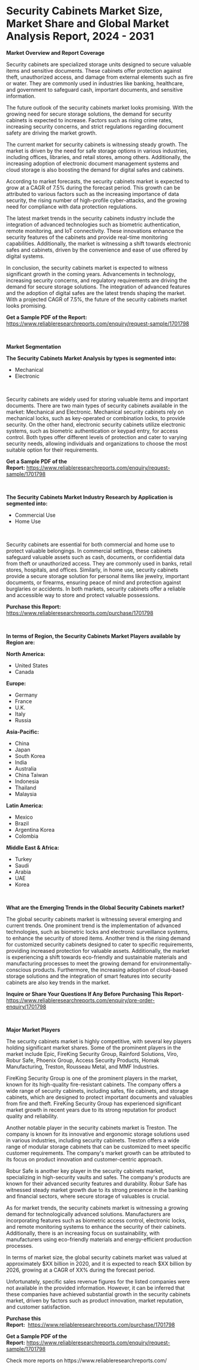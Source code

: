 <p><h1>Security Cabinets Market Size, Market Share and Global Market Analysis Report, 2024 - 2031</h1></p><p><strong>Market Overview and Report Coverage</strong></p>
<p><p>Security cabinets are specialized storage units designed to secure valuable items and sensitive documents. These cabinets offer protection against theft, unauthorized access, and damage from external elements such as fire or water. They are commonly used in industries like banking, healthcare, and government to safeguard cash, important documents, and sensitive information.</p><p>The future outlook of the security cabinets market looks promising. With the growing need for secure storage solutions, the demand for security cabinets is expected to increase. Factors such as rising crime rates, increasing security concerns, and strict regulations regarding document safety are driving the market growth.</p><p>The current market for security cabinets is witnessing steady growth. The market is driven by the need for safe storage options in various industries, including offices, libraries, and retail stores, among others. Additionally, the increasing adoption of electronic document management systems and cloud storage is also boosting the demand for digital safes and cabinets.</p><p>According to market forecasts, the security cabinets market is expected to grow at a CAGR of 7.5% during the forecast period. This growth can be attributed to various factors such as the increasing importance of data security, the rising number of high-profile cyber-attacks, and the growing need for compliance with data protection regulations.</p><p>The latest market trends in the security cabinets industry include the integration of advanced technologies such as biometric authentication, remote monitoring, and IoT connectivity. These innovations enhance the security features of the cabinets and provide real-time monitoring capabilities. Additionally, the market is witnessing a shift towards electronic safes and cabinets, driven by the convenience and ease of use offered by digital systems.</p><p>In conclusion, the security cabinets market is expected to witness significant growth in the coming years. Advancements in technology, increasing security concerns, and regulatory requirements are driving the demand for secure storage solutions. The integration of advanced features and the adoption of digital safes are the latest trends shaping the market. With a projected CAGR of 7.5%, the future of the security cabinets market looks promising.</p></p>
<p><strong>Get a Sample PDF of the Report:</strong> <a href="https://www.reliableresearchreports.com/enquiry/request-sample/1701798">https://www.reliableresearchreports.com/enquiry/request-sample/1701798</a></p>
<p>&nbsp;</p>
<p><strong>Market Segmentation</strong></p>
<p><strong>The Security Cabinets Market Analysis by types is segmented into:</strong></p>
<p><ul><li>Mechanical</li><li>Electronic</li></ul></p>
<p>&nbsp;</p>
<p><p>Security cabinets are widely used for storing valuable items and important documents. There are two main types of security cabinets available in the market: Mechanical and Electronic. Mechanical security cabinets rely on mechanical locks, such as key-operated or combination locks, to provide security. On the other hand, electronic security cabinets utilize electronic systems, such as biometric authentication or keypad entry, for access control. Both types offer different levels of protection and cater to varying security needs, allowing individuals and organizations to choose the most suitable option for their requirements.</p></p>
<p><strong>Get a Sample PDF of the Report:</strong>&nbsp;<a href="https://www.reliableresearchreports.com/enquiry/request-sample/1701798">https://www.reliableresearchreports.com/enquiry/request-sample/1701798</a></p>
<p>&nbsp;</p>
<p><strong>The Security Cabinets Market Industry Research by Application is segmented into:</strong></p>
<p><ul><li>Commercial Use</li><li>Home Use</li></ul></p>
<p>&nbsp;</p>
<p><p>Security cabinets are essential for both commercial and home use to protect valuable belongings. In commercial settings, these cabinets safeguard valuable assets such as cash, documents, or confidential data from theft or unauthorized access. They are commonly used in banks, retail stores, hospitals, and offices. Similarly, in home use, security cabinets provide a secure storage solution for personal items like jewelry, important documents, or firearms, ensuring peace of mind and protection against burglaries or accidents. In both markets, security cabinets offer a reliable and accessible way to store and protect valuable possessions.</p></p>
<p><strong>Purchase this Report:</strong>&nbsp; <a href="https://www.reliableresearchreports.com/purchase/1701798">https://www.reliableresearchreports.com/purchase/1701798</a></p>
<p>&nbsp;</p>
<p><strong>In terms of Region, the Security Cabinets Market Players available by Region are:</strong></p>
<p>
    <p> <strong> North America: </strong>
        <ul>
            <li>United States</li>
            <li>Canada</li>
        </ul>
        </p> 
    <p> <strong> Europe: </strong>
        <ul>
            <li>Germany</li>
            <li>France</li>
            <li>U.K.</li>
            <li>Italy</li>
            <li>Russia</li>
        </ul>
        </p> 
    <p> <strong> Asia-Pacific: </strong>
        <ul>
            <li>China</li>
            <li>Japan</li>
            <li>South Korea</li>
            <li>India</li>
            <li>Australia</li>
            <li>China Taiwan</li>
            <li>Indonesia</li>
            <li>Thailand</li>
            <li>Malaysia</li>
        </ul>
        </p> 
    <p> <strong> Latin America: </strong>
        <ul>
            <li>Mexico</li>
            <li>Brazil</li>
            <li>Argentina Korea</li>
            <li>Colombia</li>
        </ul>
        </p> 
    <p> <strong> Middle East & Africa: </strong>
        <ul>
            <li>Turkey</li>
            <li>Saudi</li>
            <li>Arabia</li>
            <li>UAE</li>
            <li>Korea</li>
        </ul>
    </p>
    </p>
<p>&nbsp;</p>
<p><strong>What are the Emerging Trends in the Global Security Cabinets market?</strong></p>
<p><p>The global security cabinets market is witnessing several emerging and current trends. One prominent trend is the implementation of advanced technologies, such as biometric locks and electronic surveillance systems, to enhance the security of stored items. Another trend is the rising demand for customized security cabinets designed to cater to specific requirements, providing increased protection for valuable assets. Additionally, the market is experiencing a shift towards eco-friendly and sustainable materials and manufacturing processes to meet the growing demand for environmentally-conscious products. Furthermore, the increasing adoption of cloud-based storage solutions and the integration of smart features into security cabinets are also key trends in the market.</p></p>
<p><strong>Inquire or Share Your Questions If Any Before Purchasing This Report</strong>- <a href="https://www.reliableresearchreports.com/enquiry/pre-order-enquiry/1701798">https://www.reliableresearchreports.com/enquiry/pre-order-enquiry/1701798</a></p>
<p>&nbsp;</p>
<p><strong>Major Market Players</strong></p>
<p><p>The security cabinets market is highly competitive, with several key players holding significant market shares. Some of the prominent players in the market include Epic, FireKing Security Group, Rainford Solutions, Viro, Robur Safe, Phoenix Group, Access Security Products, Homak Manufacturing, Treston, Rousseau Metal, and MMF Industries. </p><p>FireKing Security Group is one of the prominent players in the market, known for its high-quality fire-resistant cabinets. The company offers a wide range of security cabinets, including safes, file cabinets, and storage cabinets, which are designed to protect important documents and valuables from fire and theft. FireKing Security Group has experienced significant market growth in recent years due to its strong reputation for product quality and reliability.</p><p>Another notable player in the security cabinets market is Treston. The company is known for its innovative and ergonomic storage solutions used in various industries, including security cabinets. Treston offers a wide range of modular storage cabinets that can be customized to meet specific customer requirements. The company's market growth can be attributed to its focus on product innovation and customer-centric approach.</p><p>Robur Safe is another key player in the security cabinets market, specializing in high-security vaults and safes. The company's products are known for their advanced security features and durability. Robur Safe has witnessed steady market growth due to its strong presence in the banking and financial sectors, where secure storage of valuables is crucial.</p><p>As for market trends, the security cabinets market is witnessing a growing demand for technologically advanced solutions. Manufacturers are incorporating features such as biometric access control, electronic locks, and remote monitoring systems to enhance the security of their cabinets. Additionally, there is an increasing focus on sustainability, with manufacturers using eco-friendly materials and energy-efficient production processes.</p><p>In terms of market size, the global security cabinets market was valued at approximately $XX billion in 2020, and it is expected to reach $XX billion by 2026, growing at a CAGR of XX% during the forecast period.</p><p>Unfortunately, specific sales revenue figures for the listed companies were not available in the provided information. However, it can be inferred that these companies have achieved substantial growth in the security cabinets market, driven by factors such as product innovation, market reputation, and customer satisfaction.</p></p>
<p><strong>Purchase this Report:</strong>&nbsp;&nbsp;<a href="https://www.reliableresearchreports.com/purchase/1701798">https://www.reliableresearchreports.com/purchase/1701798</a></p>
<p></p>
<p><strong>Get a Sample PDF of the Report:</strong>&nbsp;<a href="https://www.reliableresearchreports.com/enquiry/request-sample/1701798">https://www.reliableresearchreports.com/enquiry/request-sample/1701798</a></p>
<p>Check more reports on https://www.reliableresearchreports.com/</p>